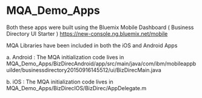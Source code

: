 # MQA_Demo_Apps
Both these apps were built using the Bluemix Mobile Dashboard ( Business Directory UI Starter ) 
https://new-console.ng.bluemix.net/mobile

MQA Libraries have been included in both the iOS and Android Apps

a. Android : The MQA initialization code lives in MQA_Demo_Apps/BizDirecAndroid/app/src/main/java/com/ibm/mobileappbuilder/businessdirectory20150916145512/ui/BizDirecMain.java


b. iOS : The MQA initialization code lives in
MQA_Demo_Apps/BizDirecIOS/BizDirec/AppDelegate.m



